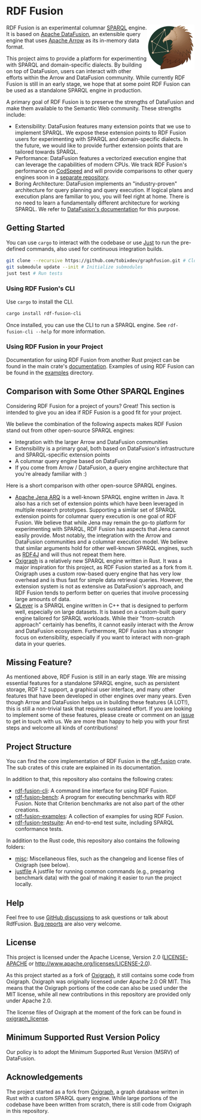 # RDF Fusion

<p align="center">
  <img src="misc/logo/logo.png" width="128" alt="RDF Fusion Logo" align="right">
</p>

RDF Fusion is an experimental columnar [SPARQL](https://www.w3.org/TR/sparql11-overview/) engine.
It is based on [Apache DataFusion](https://datafusion.apache.org/), an extensible query engine that
uses [Apache Arrow](https://arrow.apache.org/) as its in-memory data format.

This project aims to provide a platform for experimenting with SPARQL and domain-specific dialects.
By building on top of DataFusion, users can interact with other efforts within the Arrow and DataFusion community.
While currently RDF Fusion is still in an early stage, we hope that at some point RDF Fusion can be used as a
standalone SPARQL engine in production.

A primary goal of RDF Fusion is to preserve the strengths of DataFusion and make them available to the Semantic Web
community.
These strengths include:

- Extensibility: DataFusion features many extension points that we use to implement SPARQL.
  We expose these extension points to RDF Fusion users for experimenting with SPARQL and domain-specific dialects.
  In the future, we would like to provide further extension points that are tailored towards SPARQL.
- Performance: DataFusion features a vectorized execution engine that can leverage the capabilities of modern CPUs.
  We track RDF Fusion's performance on [CodSpeed](https://codspeed.io/tobixdev/rdf-fusion) and will provide comparisons
  to other query engines soon in a [separate repository](https://github.com/tobixdev/sparql-bencher/).
- Boring Architecture: DataFusion implements an "industry-proven" architecture for query planning and query execution.
  If logical plans and execution plans are familiar to you, you will feel right at home.
  There is no need to learn a fundamentally different architecture for working SPARQL.
  We refer to [DataFusion's documentation](https://datafusion.apache.org/contributor-guide/architecture.html) for this
  purpose.

## Getting Started

You can use `cargo` to interact with the codebase or use [Just](https://github.com/casey/just) to run the pre-defined
commands, also used for continuous integration builds.

```bash
git clone --recursive https://github.com/tobixdev/graphfusion.git # Clone Repository
git submodule update --init # Initialize submodules
just test # Run tests 
```

### Using RDF Fusion's CLI

Use `cargo` to install the CLI.

```bash
cargo install rdf-fusion-cli
```

Once installed, you can use the CLI to run a SPARQL engine. See `rdf-fusion-cli --help` for more information.

### Using RDF Fusion in your Project

Documentation for using RDF Fusion from another Rust project can be found in the main crate's [documentation](https://docs.rs/rdf-fusion).
Examples of using RDF Fusion can be found in the [examples](./examples) directory.

## Comparison with Some Other SPARQL Engines

Considering RDF Fusion for a project of yours?
Great!
This section is intended to give you an idea if RDF Fusion is a good fit for your project.

We believe the combination of the following aspects makes RDF Fusion stand out from other open-source SPARQL engines:

- Integration with the larger Arrow and DataFusion communities
- Extensibility is a primary goal, both based on DataFusion's infrastructure and SPARQL-specific extension points
- A columnar query engine based on DataFusion
- If you come from Arrow / DataFusion, a query engine architecture that you're already familiar with :)

Here is a short comparison with other open-source SPARQL engines.

- [Apache Jena ARQ](https://jena.apache.org/) is a well-known SPARQL engine written in Java.
  It also has a rich set of extension points which have been leveraged in multiple research prototypes.
  Supporting a similar set of SPARQL extension points for columnar query execution is one goal of RDF Fusion.
  We believe that while Jena may remain the go-to platform for experimenting with SPARQL, RDF Fusion has aspects that
  Jena cannot easily provide. Most notably, the integration with the Arrow and DataFusion communities and a columnar
  execution model. We believe that similar arguments hold for other well-known SPARQL engines, such
  as [RDF4J](https://rdf4j.org/) and will thus not repeat them here.
- [Oxigraph](https://github.com/oxigraph/oxigraph) is a relatively new SPARQL engine written in Rust.
  It was a major inspiration for this project, as RDF Fusion started as a fork from it.
  Oxigraph uses a custom row-based query engine that has very low overhead and is thus fast for simple
  data retrieval queries.
  However, the extension system is not as extensive as DataFusion's approach, and RDF Fusion tends to perform better on
  queries that involve processing large amounts of data.
- [QLever](https://github.com/ad-freiburg/qlever) is a SPARQL engine written in C++ that is designed to perform well,
  especially on large datasets.
  It is based on a custom-built query engine tailored for SPARQL workloads.
  While their "from-scratch approach" certainly has benefits, it cannot easily interact with the Arrow and DataFusion
  ecosystem.
  Furthermore, RDF Fusion has a stronger focus on extensibility, especially if you want to interact with non-graph data
  in your queries.

## Missing Feature?

As mentioned above, RDF Fusion is still in an early stage.
We are missing essential features for a standalone SPARQL engine, such as persistent storage, RDF 1.2 support, a
graphical user interface, and many other features that have been developed in other engines over many years.
Even though Arrow and DataFusion helps us in building these features (A LOT!), this is still a non-trivial task that
requires sustained effort.
If you are looking to implement some of these features, please create or comment on
an [issue](https://github.com/tobixdev/rdf-fusion/issues) to get in touch with us.
We are more than happy to help you with your first steps and welcome all kinds of contributions!

## Project Structure

You can find the core implementation of RDF Fusion in the [rdf-fusion](./lib/rdf-fusion) crate.
The sub crates of this crate are explained in its documentation.

In addition to that, this repository also contains the following crates:

- [rdf-fusion-cli](./cli): A command line interface for using RDF Fusion.
- [rdf-fusion-bench](./bench): A program for executing benchmarks with RDF Fusion. Note that Criterion benchmarks are
  not also part of the other creations.
- [rdf-fusion-examples](./examples): A collection of examples for using RDF Fusion.
- [rdf-fusion-testsuite](./testsuite): An end-to-end test suite, including SPARQL conformance tests.

In addition to the Rust code, this repository also contains the following folders:

- [misc](./misc): Miscellaneous files, such as the changelog and license files of Oxigraph (see below).
- [justfile](./justfile) A justfile for running common commands (e.g., preparing benchmark data) with the goal of making
  it easier to run the project locally.

## Help

Feel free to use [GitHub discussions](https://github.com/tobixdev/graphfusion/discussions) to ask questions or talk
about RdfFusion.
[Bug reports](https://github.com/tobixdev/graphfusion/issues) are also very welcome.

## License

This project is licensed under the Apache License, Version 2.0 ([LICENSE-APACHE](LICENSE.txt) or
http://www.apache.org/licenses/LICENSE-2.0).

As this project started as a fork of [Oxigraph](https://github.com/oxigraph/oxigraph), it still contains some code
from Oxigraph. Oxigraph was originally licensed under Apache 2.0 OR MIT. This means that the Oxigraph portions of
the code can also be used under the MIT license, while all new contributions in this repository are provided only
under Apache 2.0.

The license files of Oxigraph at the moment of the fork can be found in [oxigraph_license](./misc/oxigraph_license).

## Minimum Supported Rust Version Policy

Our policy is to adopt the Minimum Supported Rust Version (MSRV) of DataFusion.

## Acknowledgements

The project started as a fork from [Oxigraph](https://github.com/oxigraph/oxigraph), a graph database written in Rust
with a custom SPARQL query engine.
While large portions of the codebase have been written from scratch, there is still code from Oxigraph in this
repository.
